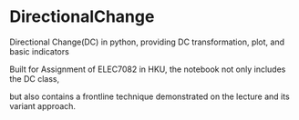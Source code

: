 # DirectionalChange
Directional Change(DC) in python, providing DC transformation, plot, and basic indicators

Built for Assignment of ELEC7082 in HKU, the notebook not only includes the DC class, 

but also contains a frontline technique demonstrated on the lecture and its variant approach.
